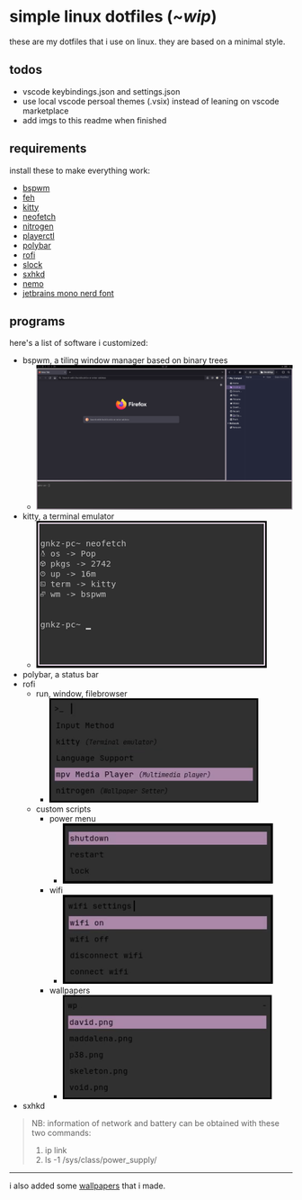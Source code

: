 # simple linux dotfiles (~_wip_)

these are my dotfiles that i use on linux. they are based on a minimal style.

## todos

+ vscode keybindings.json and settings.json
+ use local vscode persoal themes (.vsix) instead of leaning on vscode marketplace
+ add imgs to this readme when finished

## requirements

install these to make everything work:
+ [bspwm](https://github.com/baskerville/bspwm)
+ [feh](https://feh.finalrewind.org/)
+ [kitty](https://sw.kovidgoyal.net/kitty/)
+ [neofetch](https://github.com/dylanaraps/neofetch)
+ [nitrogen](https://wiki.archlinux.org/title/Nitrogen)
+ [playerctl](https://github.com/altdesktop/playerctl)
+ [polybar](https://github.com/polybar/polybar)
+ [rofi](https://github.com/davatorium/rofi)
+ [slock](https://wiki.archlinux.org/title/Slock)
+ [sxhkd](https://github.com/baskerville/sxhkd)
+ [nemo](https://github.com/linuxmint/nemo)
+ [jetbrains mono nerd font](https://www.nerdfonts.com/font-downloads)

## programs

here's a list of software i customized:
+ bspwm, a tiling window manager based on binary trees
    + ![bspwm](./imgs/bspwm.png)
+ kitty, a terminal emulator
    + ![kitty](./imgs/kitty.png)
+ polybar, a status bar
+ rofi
    + run, window, filebrowser
        + ![rofi-run](./imgs/rofi-run.png)
    + custom scripts
        + power menu
            + ![rofi-powermenu](./imgs/rofi-powermenu.png)
        + wifi
            + ![rofi-wifi](./imgs/rofi-wifi.png)
        + wallpapers
            + ![rofi-wallpapers](./imgs/rofi-wallpapers.png)
+ sxhkd

> NB: information of network and battery can be obtained with these two commands:
> 1. ip link
> 2. ls -1 /sys/class/power_supply/

---

i also added some [wallpapers](https://github.com/dellarosciagiorgio/dotfiles/blob/main/wallpapers/README.md) that i made.